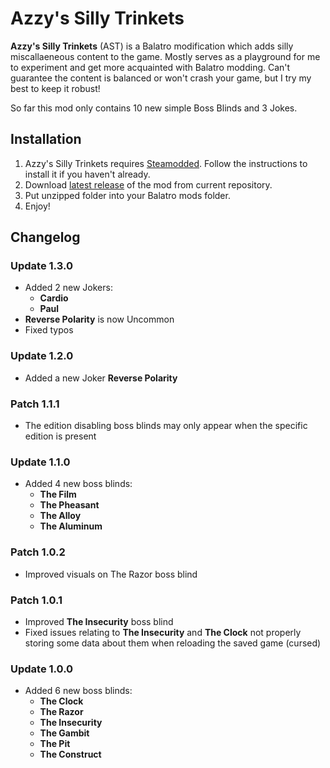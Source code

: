 # Azzy's Silly Trinkets

**Azzy's Silly Trinkets** (AST) is a Balatro modification which adds silly miscallaeneous content to the game. Mostly serves as a playground for me to experiment and get more acquainted with Balatro modding. Can't guarantee the content is balanced or won't crash your game, but I try my best to keep it robust!  
  
So far this mod only contains 10 new simple Boss Blinds and 3 Jokes.

## Installation

1. Azzy's Silly Trinkets requires [Steamodded](https://github.com/Steamodded/smods). Follow the instructions to install it if you haven't already.
2. Download [latest release](https://github.com/TheHamester/azzys-silly-trinkets/releases/latest) of the mod from current repository.
3. Put unzipped folder into your Balatro mods folder.
4. Enjoy!

## Changelog

### Update 1.3.0
* Added 2 new Jokers:
    * **Cardio**
    * **Paul**
* **Reverse Polarity** is now Uncommon
* Fixed typos

### Update 1.2.0
* Added a new Joker **Reverse Polarity**

### Patch 1.1.1
* The edition disabling boss blinds may only appear when the specific edition is present

### Update 1.1.0
* Added 4 new boss blinds:
    * **The Film**
    * **The Pheasant**
    * **The Alloy**
    * **The Aluminum**

### Patch 1.0.2
* Improved visuals on The Razor boss blind

### Patch 1.0.1
* Improved **The Insecurity** boss blind
* Fixed issues relating to **The Insecurity** and **The Clock** not properly storing some data about them when reloading the saved game (cursed)

### Update 1.0.0
* Added 6 new boss blinds:
    * **The Clock**
    * **The Razor**
    * **The Insecurity**
    * **The Gambit**
    * **The Pit**
    * **The Construct**
